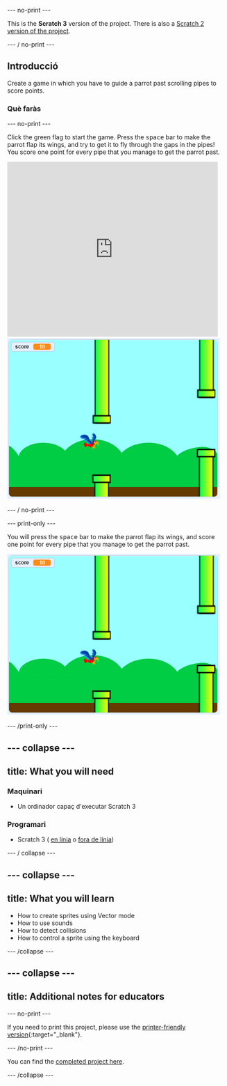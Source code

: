 \--- no-print \---

This is the **Scratch 3** version of the project. There is also a [Scratch 2 version of the project](https://projects.raspberrypi.org/en/projects/flappy-parrot-scratch2).

\--- / no-print \---

## Introducció

Create a game in which you have to guide a parrot past scrolling pipes to score points.

### Què faràs

\--- no-print \---

Click the green flag to start the game. Press the <kbd>space</kbd> bar to make the parrot flap its wings, and try to get it to fly through the gaps in the pipes! You score one point for every pipe that you manage to get the parrot past.

<div class="scratch-preview">
  <iframe allowtransparency="true" width="485" height="402" src="https://scratch.mit.edu/projects/embed/258349724/?autostart=false" frameborder="0" scrolling="no"></iframe>
  <img src="images/flappy-parrot-showcase.png">
</div>

\--- / no-print \---

\--- print-only \---

You will press the <kbd>space</kbd> bar to make the parrot flap its wings, and score one point for every pipe that you manage to get the parrot past.

![flappy parrot game being played](images/flappy-parrot-showcase.png)

\--- /print-only \---

## \--- collapse \---

## title: What you will need

### Maquinari

+ Un ordinador capaç d'executar Scratch 3

### Programari

+ Scratch 3 ( [en línia](https://rpf.io/scratchon) o [fora de línia](https://rpf.io/scratchoff))

\--- / collapse \---

## \--- collapse \---

## title: What you will learn

+ How to create sprites using Vector mode
+ How to use sounds 
+ How to detect collisions
+ How to control a sprite using the keyboard 

\--- /collapse \---

## \--- collapse \---

## title: Additional notes for educators

\--- no-print \---

If you need to print this project, please use the [printer-friendly version](https://projects.raspberrypi.org/en/projects/flappy-parrot/print){:target="_blank"}.

\--- /no-print \---

You can find the [completed project here](https://rpf.io/p/en/flappy-parrot-get).

\--- /collapse \---